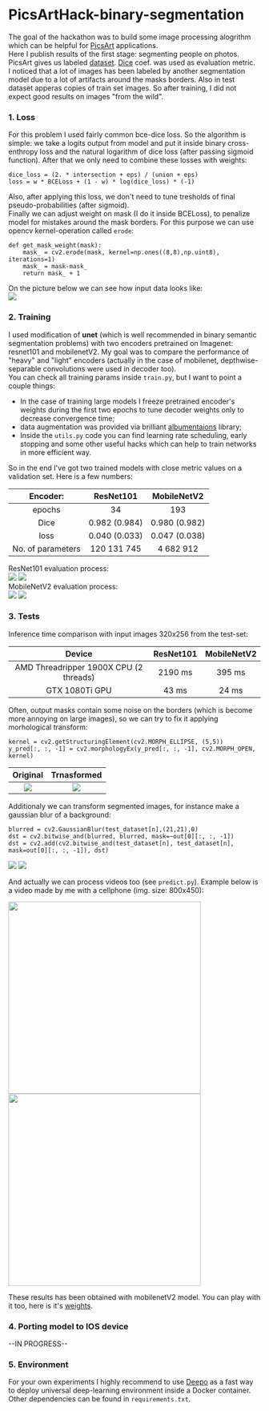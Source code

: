 # PicsArtHack-binary-segmentation

The goal of the hackathon was to build some image processing alogrithm which can be helpful for [PicsArt](https://picsart.com/?hl=en) applications.  
Here I publish results of the first stage: segmenting people on photos.
PicsArt gives us labeled [dataset](https://drive.google.com/file/d/1_e2DcZnjufx35uSmQElN5mpdo-Rlv7ZI/view?usp=sharing). [Dice](https://en.wikipedia.org/wiki/S%C3%B8rensen%E2%80%93Dice_coefficient) coef. was used as evaluation metric.  
I noticed that a lot of images has been labeled by another segmentation model due to a lot of artifacts around the masks borders. Also in test dataset apperas copies of train set images. So after training, I did not expect good results on images "from the wild".

### 1. Loss  
For this problem I used fairly common bce-dice loss. So the algorithm is simple: we take a logits output from model and put it inside binary cross-enthropy loss and the natural logarithm of dice loss (after passing sigmoid function). After that we only need to combine these losses with weights:
```
dice_loss = (2. * intersection + eps) / (union + eps)
loss = w * BCELoss + (1 - w) * log(dice_loss) * (-1)
```  
Also, after applying this loss, we don't need to tune tresholds of final pseudo-probabilities (after sigmoid).  
Finally we can adjust weight on mask (I do it inside BCELoss), to penalize model for mistakes around the mask borders. For this purpose we can use opencv kernel-operation called `erode`:
```
def get_mask_weight(mask):
    mask_ = cv2.erode(mask, kernel=np.ones((8,8),np.uint8), iterations=1)
    mask_ = mask-mask_
    return mask_ + 1
```  
On the picture below we can see how input data looks like:    
<img src="https://github.com/gasparian/PicsArt-Hack-binary_segmentation/blob/master/pics/example_1.png">  
### 2. Training  
I used modification of **unet** (which is well recommended in binary semantic segmentation problems) with two encoders pretrained on Imagenet: resnet101 and mobilenetV2. My goal was to compare the performance of "heavy" and "light" encoders (actually in the case of mobilenet, depthwise-separable convolutions were used in decoder too).  
You can check all training params inside `train.py`, but I want to point a couple things:
 - In the case of training large models I freeze pretrained encoder's weights during the first two epochs to tune decoder weights only to decrease convergence time;
 - data augmentation was provided via brilliant [albumentaions](https://github.com/albu/albumentations) library;
 - Inside the `utils.py` code you can find learning rate scheduling, early stopping and some other useful hacks which can help to train networks in more efficient way.  

So in the end I've got two trained models with close metric values on a validation set. Here is a few numbers:    

Encoder: | ResNet101             |  MobileNetV2  
:-------------------------:|:-------------------------:|:-------------------------:  
epochs | 34 | 193  
Dice | 0.982 (0.984) | 0.980 (0.982)  
loss | 0.040 (0.033) | 0.047 (0.038)  
No. of parameters | 120 131 745 | 4 682 912  

ResNet101 evaluation process:  
<img src="https://github.com/gasparian/PicsArt-Hack-binary_segmentation/blob/master/pics/resnet101_loss.png">  <img src="https://github.com/gasparian/PicsArt-Hack-binary_segmentation/blob/master/pics/resnet101_metric.png">  
MobileNetV2 evaluation process:  
<img src="https://github.com/gasparian/PicsArt-Hack-binary_segmentation/blob/master/pics/mbv2_loss.png">  <img src="https://github.com/gasparian/PicsArt-Hack-binary_segmentation/blob/master/pics/mbv2_metric.png">  

### 3. Tests  
Inference time comparison with input images 320x256 from the test-set:  

Device | ResNet101 | MobileNetV2  
:-------------------------:|:-------------------------:|:-------------------------:  
AMD Threadripper 1900X CPU (2 threads) | 2190 ms | 395 ms  
GTX 1080Ti GPU | 43 ms | 24 ms  

Often, output masks contain some noise on the borders (which is become more annoying on large images), so we can try to fix it applying morhological transform: 
```
kernel = cv2.getStructuringElement(cv2.MORPH_ELLIPSE, (5,5))
y_pred[:, :, -1] = cv2.morphologyEx(y_pred[:, :, -1], cv2.MORPH_OPEN, kernel)
```  
Original | Trnasformed  
:-------------------------:|:-------------------------:
<img src="https://github.com/gasparian/PicsArt-Hack-binary_segmentation/blob/master/pics/ex_3_orig_mask.png"> | <img src="https://github.com/gasparian/PicsArt-Hack-binary_segmentation/blob/master/pics/ex_3_edited_mask.png">  

Additionaly we can transform segmented images, for instance make a gaussian blur of a background:
```
blurred = cv2.GaussianBlur(test_dataset[n],(21,21),0)
dst = cv2.bitwise_and(blurred, blurred, mask=~out[0][:, :, -1])
dst = cv2.add(cv2.bitwise_and(test_dataset[n], test_dataset[n], mask=out[0][:, :, -1]), dst)
```
<img src="https://github.com/gasparian/PicsArt-Hack-binary_segmentation/blob/master/pics/ex_2_orig.png">  <img src="https://github.com/gasparian/PicsArt-Hack-binary_segmentation/blob/master/pics/ex_2_transformed.png">  

And actually we can process videos too (see `predict.py`). Example below is a video made by me with a cellphone (img. size: 800x450):  

<img src="https://github.com/gasparian/PicsArt-Hack-binary_segmentation/blob/master/pics/VID_orig.gif" height=384>  <img src="https://github.com/gasparian/PicsArt-Hack-binary_segmentation/blob/master/pics/VID_edited.gif" height=384>  

These results has been obtained with mobilenetV2 model. You can play with it too, here is it's [weights](https://drive.google.com/file/d/1mMtNNPRvc7DVC-Ozu2ne5cXaOrVNY7Dm/view?usp=sharing).  

### 4. Porting model to IOS device  
--IN PROGRESS--

### 5. Environment  
For your own experiments I highly recommend to use [Deepo](https://github.com/ufoym/deepo) as a fast way to deploy universal deep-learning environment inside a Docker container.  Other dependencies can be found in `requirements.txt`.  
